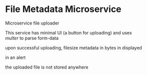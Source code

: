 File Metadata Microservice
==========================

Microservice file uploader

This service has minimal UI (a button for uploading) and uses  
*multer* to parse form-data

upon successful uploading, filesize metadata in bytes in displayed

in an alert

the uploaded file is not stored anywhere